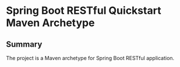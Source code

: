# Spring Boot RESTful Quickstart Maven Archetype

Summary
-------
The project is a Maven archetype for Spring Boot RESTful application.